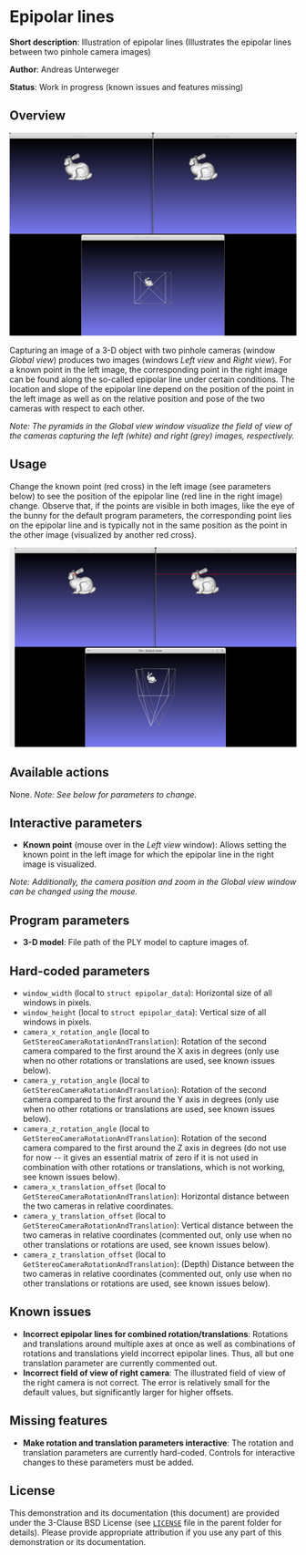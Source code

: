 Epipolar lines
==============

**Short description**: Illustration of epipolar lines (Illustrates the epipolar lines between two pinhole camera images)

**Author**: Andreas Unterweger

**Status**: Work in progress (known issues and features missing)

Overview
--------

![Screenshot](../screenshots/epipolar_lines.png)

Capturing an image of a 3-D object with two pinhole cameras (window *Global view*) produces two images (windows *Left view* and *Right view*). For a known point in the left image, the corresponding point in the right image can be found along the so-called epipolar line under certain conditions. The location and slope of the epipolar line depend on the position of the point in the left image as well as on the relative position and pose of the two cameras with respect to each other.

*Note: The pyramids in the *Global view* window visualize the field of view of the cameras capturing the left (white) and right (grey) images, respectively.*

Usage
-----

Change the known point (red cross) in the left image (see parameters below) to see the position of the epipolar line (red line in the right image) change. Observe that, if the points are visible in both images, like the eye of the bunny for the default program parameters, the corresponding point lies on the epipolar line and is typically not in the same position as the point in the other image (visualized by another red cross).

![Screenshot after selecting a point in the bunny's eye](../screenshots/epipolar_lines_eye.png)

Available actions
-----------------

None. *Note: See below for parameters to change.*

Interactive parameters
----------------------

* **Known point** (mouse over in the *Left view* window): Allows setting the known point in the left image for which the epipolar line in the right image is visualized.

*Note: Additionally, the camera position and zoom in the *Global view* window can be changed using the mouse.*

Program parameters
------------------

* **3-D model**: File path of the PLY model to capture images of.

Hard-coded parameters
---------------------

* `window_width` (local to `struct epipolar_data`): Horizontal size of all windows in pixels.
* `window_height` (local to `struct epipolar_data`): Vertical size of all windows in pixels.
* `camera_x_rotation_angle` (local to `GetStereoCameraRotationAndTranslation`): Rotation of the second camera compared to the first around the X axis in degrees (only use when no other rotations or translations are used, see known issues below).
* `camera_y_rotation_angle` (local to `GetStereoCameraRotationAndTranslation`): Rotation of the second camera compared to the first around the Y axis in degrees (only use when no other rotations or translations are used, see known issues below).
* `camera_z_rotation_angle` (local to `GetStereoCameraRotationAndTranslation`): Rotation of the second camera compared to the first around the Z axis in degrees (do not use for now -- it gives an essential matrix of zero if it is not used in combination with other rotations or translations, which is not working, see known issues below).
* `camera_x_translation_offset` (local to `GetStereoCameraRotationAndTranslation`): Horizontal distance between the two cameras in relative coordinates.
* `camera_y_translation_offset` (local to `GetStereoCameraRotationAndTranslation`): Vertical distance between the two cameras in relative coordinates (commented out, only use when no other translations or rotations are used, see known issues below).
* `camera_z_translation_offset` (local to `GetStereoCameraRotationAndTranslation`): (Depth) Distance between the two cameras in relative coordinates (commented out, only use when no other translations or rotations are used, see known issues below).

Known issues
------------

* **Incorrect epipolar lines for combined rotation/translations**: Rotations and translations around multiple axes at once as well as combinations of rotations and translations yield incorrect epipolar lines. Thus, all but one translation parameter are currently commented out.
* **Incorrect field of view of right camera**: The illustrated field of view of the right camera is not correct. The error is relatively small for the default values, but significantly larger for higher offsets.

Missing features
----------------

* **Make rotation and translation parameters interactive**: The rotation and translation parameters are currently hard-coded. Controls for interactive changes to these parameters must be added.

License
-------

This demonstration and its documentation (this document) are provided under the 3-Clause BSD License (see [`LICENSE`](../LICENSE) file in the parent folder for details). Please provide appropriate attribution if you use any part of this demonstration or its documentation.